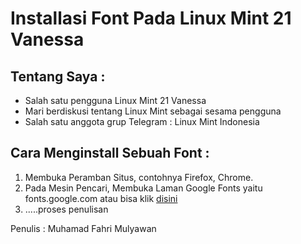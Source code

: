 # Installasi Font Pada Linux Mint 21 Vanessa

## Tentang Saya :
- Salah satu pengguna Linux Mint 21 Vanessa
- Mari berdiskusi tentang Linux Mint sebagai sesama pengguna
- Salah satu anggota grup Telegram : Linux Mint Indonesia

## Cara Menginstall Sebuah Font :
1. Membuka Peramban Situs, contohnya Firefox, Chrome.
2. Pada Mesin Pencari, Membuka Laman Google Fonts yaitu fonts.google.com atau bisa klik [disini](https://fonts.google.com)
3. .....proses penulisan



Penulis : Muhamad Fahri Mulyawan
